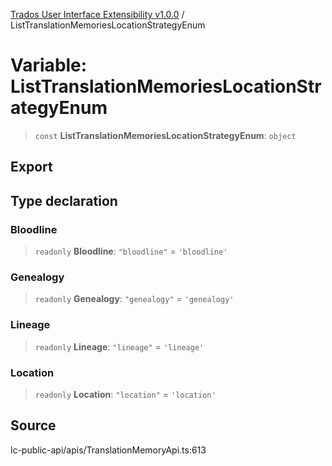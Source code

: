 [Trados User Interface Extensibility v1.0.0](../wiki/globals) / ListTranslationMemoriesLocationStrategyEnum

# Variable: ListTranslationMemoriesLocationStrategyEnum

> `const` **ListTranslationMemoriesLocationStrategyEnum**: `object`

## Export

## Type declaration

### Bloodline

> `readonly` **Bloodline**: `"bloodline"` = `'bloodline'`

### Genealogy

> `readonly` **Genealogy**: `"genealogy"` = `'genealogy'`

### Lineage

> `readonly` **Lineage**: `"lineage"` = `'lineage'`

### Location

> `readonly` **Location**: `"location"` = `'location'`

## Source

lc-public-api/apis/TranslationMemoryApi.ts:613
